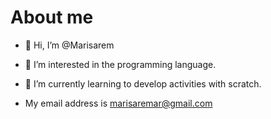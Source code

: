 # About me 
- 👋 Hi, I’m @Marisarem

- 👀 I’m interested in the programming language.

- 🌱 I’m currently learning to develop activities with scratch.

- My email address  is marisaremar@gmail.com

<!---
Marisarem/Marisarem is a ✨ special ✨ repository because its `README.md` (this file) appears on your GitHub profile.
You can click the Preview link to take a look at your changes.
--->
